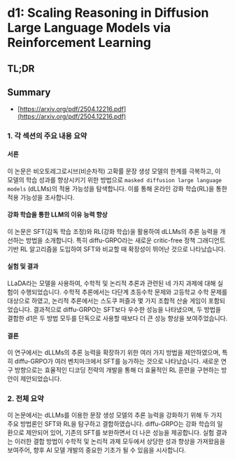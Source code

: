 # d1: Scaling Reasoning in Diffusion Large Language Models via Reinforcement Learning
## TL;DR
## Summary
- [https://arxiv.org/pdf/2504.12216.pdf](https://arxiv.org/pdf/2504.12216.pdf)

### 1. 각 섹션의 주요 내용 요약

#### 서론
이 논문은 비오토레그로시브(비순차적) 고확률 문장 생성 모델의 한계를 극복하고, 이 모델의 학습 성과를 향상시키기 위한 방법으로 `masked diffusion large language models` (dLLMs)의 적용 가능성을 탐색합니다. 이를 통해 온라인 강화 학습(RL)을 통한 적용 가능성을 조사합니다.

#### 강화 학습을 통한 LLM의 이유 능력 향상
이 논문은 SFT(감독 학습 조정)와 RL(강화 학습)을 활용하여 dLLMs의 추론 능력을 개선하는 방법을 소개합니다. 특히 diffu-GRPO라는 새로운 critic-free 정책 그래디언트 기반 RL 알고리즘을 도입하여 SFT와 비교할 때 확장성이 뛰어난 것으로 나타났습니다.

#### 실험 및 결과
LLaDA라는 모델을 사용하여, 수학적 및 논리적 추론과 관련된 네 가지 과제에 대해 실험이 수행되었습니다. 수학적 추론에서는 다단계 초등수학 문제와 고등학교 수학 문제를 대상으로 하였고, 논리적 추론에서는 스도쿠 퍼즐과 몇 가지 조합적 산술 게임이 포함되었습니다. 결과적으로 diffu-GRPO는 SFT보다 우수한 성능을 나타냈으며, 두 방법을 결합한 d1은 두 방법 모두를 단독으로 사용할 때보다 더 큰 성능 향상을 보여주었습니다.

#### 결론
이 연구에서는 dLLMs의 추론 능력을 확장하기 위한 여러 가지 방법을 제안하였으며, 특히 diffu-GRPO가 여러 벤치마크에서 SFT를 능가하는 것으로 나타났습니다. 새로운 연구 방향으로는 효율적인 디코딩 전략의 개발을 통해 더 효율적인 RL 훈련을 구현하는 방안이 제안되었습니다.

### 2. 전체 요약
이 논문에서는 dLLMs를 이용한 문장 생성 모델의 추론 능력을 강화하기 위해 두 가지 주요 방법론인 SFT와 RL을 탐구하고 결합하였습니다. diffu-GRPO는 강화 학습의 일환으로 제안되어 있어, 기존의 SFT를 보완하면서 더 나은 성능을 제공합니다. 실험 결과는 이러한 결합 방법이 수학적 및 논리적 과제 모두에서 상당한 성과 향상을 가져왔음을 보여주어, 향후 AI 모델 개발의 중요한 기초가 될 수 있음을 시사합니다.